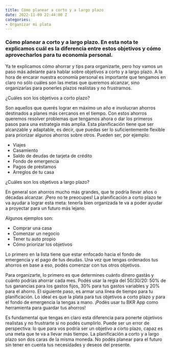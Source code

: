 ```yaml
---
title: Cómo planear a corto y a largo plazo
date: 2022-11-09 22:44:00 Z
categories:
- Organizar mi plata
---
```


### Cómo planear a corto y a largo plazo. En esta nota te explicamos cuál es la diferencia entre estos objetivos y cómo aprovecharlos para tu economía personal.

Ya te explicamos cómo ahorrar y tips para organizarte, pero hoy vamos un paso más adelante para hablar sobre objetivos a corto y a largo plazo. A la hora de encarar nuestra economía personal es importante que tengamos en claro no sólo cuáles son las metas que queremos alcanzar, sino organizarlas para ponerles plazos realistas y no frustrarnos. 

¿Cuáles son los objetivos a corto plazo?

Son aquellos que querés lograr en máximo un año e involucran ahorros destinados a planes más cercanos en el tiempo. Con estos ahorros queremos resolver problemas que tengamos ahora o dar los primeros pasos para una estrategia más amplia. Esta planificación tiene que ser alcanzable y adaptable, es decir, que puedas ser lo suficientemente flexible para priorizar algunos ahorros sobre otros. Pueden ser, por ejemplo:

* Viajes
* Casamiento
* Saldo de deudas de tarjeta de crédito
* Fondo de emergencia
* Pagos de préstamos
* Arreglos de tu casa 

¿Cuáles son los objetivos a largo plazo?

En general son ahorros mucho más grandes, que te podría llevar años o décadas alcanzar. ¡Pero no te preocupes! La planificación a corto plazo te va ayudar a lograr esta meta: tenerla bien organizada te va a poder ayudar a proyectar para un futuro más lejano. 

Algunos ejemplos son:

* Comprar una casa
* Comenzar un negocio
* Tener tu auto propio
* Cómo priorizar los objetivos

Lo primero en la lista tiene que estar enfocado hacia el fondo de emergencia y el pago de tus deudas. Una vez que tengas ordenados tus ahorros en base a eso, podés comenzar con tus otros objetivos. 

Para organizarte, lo primero es que determines cuánto dinero gastás y cuánto podrías ahorrar cada mes. Podés usar la regla del 50/30/20: 50% de tus ganancias para los gastos fijos, 30% para tus gastos variables y 20% para el ahorro. El siguiente paso, es armar una línea de tiempo para tu planificación. Lo ideal es que la plata para tus objetivos a corto plazo y para el fondo de emergencia la tengas a mano. ¡Podés usar tu BKR App como herramienta para guardar tus ahorros!

Es fundamental que tengas en claro esta diferencia para ponerte objetivos realistas y no frustrarte si no podés cumplirlo. Puede ser un error de perspectiva: lo que para vos podría ser un objetivo a corto plazo, capaz es una meta que te va a llevar más tiempo. La planificación a corto y a largo plazo son dos caras de la misma moneda. No podés planear para el futuro sin tener en cuenta tus necesidades y deseos del presente.